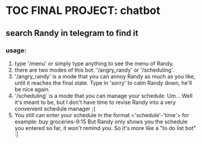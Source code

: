 # TOC FINAL PROJECT: chatbot

## search Randy in telegram to find it

### usage:
1.	type '/menu' or simply type anything to see the menu of Randy.
2.	there are two modes of this bot. '/angry_randy' or '/scheduling'.
3.	'/angry_randy' is a mode that you can annoy Randy as much as you like, until it reaches the final state. Type in 'sorry' to calm Randy down, he'll be nice again.
4.	'/scheduling' is a mode that you can manage your schedule. Um....Well it's meant to be, but I don't have time to revise Randy into a very convenient schedule manager ;(
5.	You still can enter your schedule in the format <'schedule'-'time'>
	for example: buy groceries-9:15
	But Randy only shows you the schedule you entered so far, it won't remind you.
	So it's more like a "to do list bot" :|

